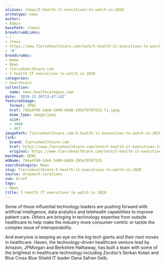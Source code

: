 ```yaml
---
aliases: /news/5-health-it-executives-to-watch-in-2020
archetype: news
author:
- Admin
basePath: /news/
breadcrumbLinks:
- /
- /news
- https://www.fiercehealthcare.com/tech/5-health-it-executives-to-watch-2020
- '#'
breadcrumbs:
- Home
- News
- fiercehealthcare.com
- 5 health IT executives to watch in 2020
categories:
- healthcare
collection:
  name: news.healthcareguys.com
date: '2019-12-26T13:47:14Z'
featuredImage:
  format: JPEG
  href: 79da4f80-1de6-5409-b0d8-195e79787515-fi.jpeg
  mime_type: image/jpeg
  size:
  - 1000
  - 667
imagePath: fiercehealthcare.com-5-health-it-executives-to-watch-in-2020
link:
  brand: fiercehealthcare.com
  href: https://www.fiercehealthcare.com/tech/5-health-it-executives-to-watch-2020
  original: https://www.fiercehealthcare.com/tech/5-health-it-executives-to-watch-2020
mastHead: NEWS
mdName: 79da4f80-1de6-5409-b0d8-195e79787515
searchCategory: News
slug: fiercehealthcare-5-health-it-executives-to-watch-in-2020
source: dropmark-curations
sub: brief
tags:
- News
title: 5 health IT executives to watch in 2020
---
```


Some of these influential technology leaders are pushing forward with artificial intelligence, data analytics and telehealth capabilities to improve patient care. Others are bringing in technology expertise from outside healthcare to help make the industry more consumer-centric or tackle the complex issue of interoperability.

And everyone is keeping an eye on the big tech giants and their next moves in healthcare. Haven, the technology-driven healthcare venture lead by Amazon, JPMorgan and Berkshire Hathaway, has built a team with some of the brightest in healthcare technology including Zocdoc’s Serkan Kutan and Blue Cross Blue Shield IT leader Dana Safran Gelb.